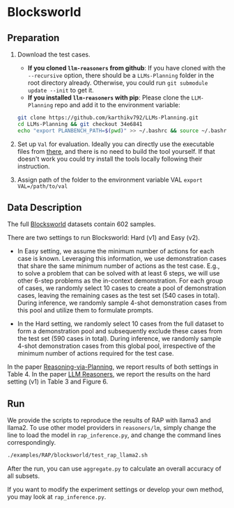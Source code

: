 # Blocksworld

## Preparation

1. Download the test cases.
   - **If you cloned `llm-reasoners` from github**: If you have cloned with the `--recursive` option, there should be a `LLMs-Planning` folder in the root directory already. Otherwise, you could run `git submodule update --init` to get it.
   - **If you installed `llm-reasoners` with pip**: Please clone the `LLM-Planning` repo and add it to the environment variable:
   ```bash
   git clone https://github.com/karthikv792/LLMs-Planning.git
   cd LLMs-Planning && git checkout 34e6841
   echo "export PLANBENCH_PATH=$(pwd)" >> ~/.bashrc && source ~/.bashrc
   ```

2. Set up `Val` for evaluation. Ideally you can directly use the executable files from [there](https://github.com/karthikv792/LLMs-Planning/tree/34e6841f81ca7708f2f8b8241504bfe8a908e40b/planner_tools/VAL), and there is no need to build the tool yourself. If that doesn't work you could try install the tools locally following their instruction.

3. Assign path of the folder to the environment variable VAL `export VAL=/path/to/val`

## Data Description

The full [Blocksworld](https://arxiv.org/abs/2305.15771) datasets contain 602 samples.

There are two settings to run Blocksworld: Hard (v1) and Easy (v2).

- In Easy setting, we assume the minimum number of actions for each case is known. Leveraging this information, we use demonstration cases that share the same minimum number of actions as the test case. E.g., to solve a problem that can be solved with at least 6 steps, we will use other 6-step problems as the in-context demonstration. For each group of cases, we randomly select 10 cases to create a pool of demonstration cases, leaving the remaining cases as the test set (540 cases in total). During inference, we randomly sample 4-shot demonstration cases from this pool and utilize them to formulate prompts. 

- In the Hard setting, we randomly select 10 cases from the full dataset to form a demonstration pool and subsequently exclude these cases from the test set (590 cases in total). During inference, we randomly sample 4-shot demonstration cases from this global pool, irrespective of the minimum number of actions required for the test case.

In the paper [Reasoning-via-Planning](https://arxiv.org/pdf/2305.14992), we report results of both settings in Table 4. In the paper [LLM Reasoners](https://arxiv.org/abs/2404.05221), we report the results on the hard setting (v1) in Table 3 and Figure 6.

## Run

We provide the scripts to reproduce the results of RAP with llama3 and llama2. To use other model providers in `reasoners/lm`, simply change the line to load the model in `rap_inference.py`, and change the command lines correspondingly.

```bash
./examples/RAP/blocksworld/test_rap_llama2.sh
```

After the run, you can use `aggregate.py` to calculate an overall accuracy of all subsets.

If you want to modify the experiment settings or develop your own method, you may look at `rap_inference.py`.